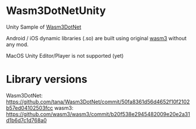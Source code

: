 # Wasm3DotNetUnity
Unity Sample of [Wasm3DotNet](https://github.com/tana/Wasm3DotNet)

Android / iOS dynamic libraries (.so) are built using original [wasm3](https://github.com/wasm3/wasm3) without any mod.

MacOS Unity Editor/Player is not supported (yet)

# Library versions

Wasm3DotNet: https://github.com/tana/Wasm3DotNet/commit/50fa8361d56d4652f10f2102b57ed04102503fcc
wasm3: https://github.com/wasm3/wasm3/commit/b20f538e2945482009e20e2a31d1b6d7c1d768a0
